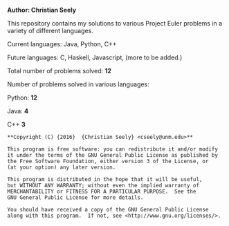 **Author: Christian Seely**

This repository contains my solutions to various Project Euler problems in a variety of different languages.

Current languages: Java, Python, C++

Future languages: C, Haskell, Javascript, (more to be added.)

Total number of problems solved: **12**

Number of problems solved in various languages: 

Python: **12**

Java:     **4** 

C++       **3** 


    **Copyright (C) {2016}  {Christian Seely} <cseely@unm.edu>**

    This program is free software: you can redistribute it and/or modify
    it under the terms of the GNU General Public License as published by
    the Free Software Foundation, either version 3 of the License, or
    (at your option) any later version.

    This program is distributed in the hope that it will be useful,
    but WITHOUT ANY WARRANTY; without even the implied warranty of
    MERCHANTABILITY or FITNESS FOR A PARTICULAR PURPOSE.  See the
    GNU General Public License for more details.

    You should have received a copy of the GNU General Public License
    along with this program.  If not, see <http://www.gnu.org/licenses/>.


